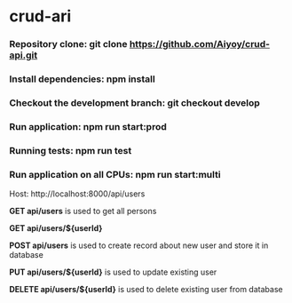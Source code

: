 # crud-ari

### Repository clone: git clone https://github.com/Aiyoy/crud-api.git

### Install dependencies: npm install

### Checkout the development branch: git checkout develop

### Run application: npm run start:prod

### Running tests: npm run test

### Run application on all CPUs: npm run start:multi

Host: http://localhost:8000/api/users

__GET api/users__ is used to get all persons

__GET api/users/${userId}__

__POST api/users__ is used to create record about new user and store it in database

__PUT api/users/${userId}__ is used to update existing user

__DELETE api/users/${userId}__ is used to delete existing user from database
